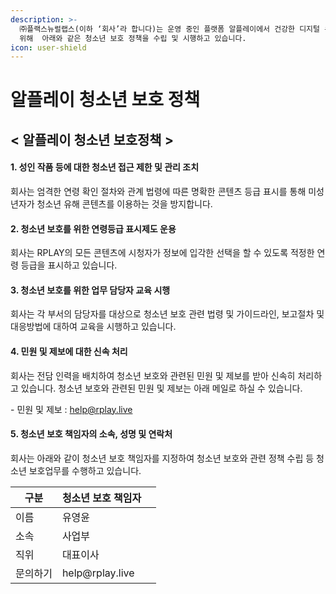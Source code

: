 ```yaml
---
description: >-
  ㈜플랙스뉴럴랩스(이하 ‘회사’라 합니다)는 운영 중인 플랫폼 알플레이에서 건강한 디지털 콘텐츠 문화를 조성하고 미성년자의 안전을 보장하기
  위해  아래와 같은 청소년 보호 정책을 수립 및 시행하고 있습니다.
icon: user-shield
---
```


# 알플레이 청소년 보호 정책

## < 알플레이 청소년 보호정책 >

#### 1. 성인 작품 등에 대한 청소년 접근 제한 및 관리 조치

회사는 엄격한 연령 확인 절차와 관계 법령에 따른 명확한 콘텐츠 등급 표시를 통해 미성년자가 청소년 유해 ​​콘텐츠를 이용하는 것을 방지합니다.

#### 2. 청소년 보호를 위한 연령등급 표시제도 운용

회사는 RPLAY의 모든 콘텐츠에 시청자가 정보에 입각한 선택을 할 수 있도록 적정한 연령 등급을 표시하고 있습니다.

#### 3. 청소년 보호를 위한 업무 담당자 교육 시행

회사는 각 부서의 담당자를 대상으로 청소년 보호 관련 법령 및 가이드라인, 보고절차 및 대응방법에 대하여 교육을 시행하고 있습니다.

#### 4. 민원 및 제보에 대한 신속 처리

회사는 전담 인력을 배치하여 청소년 보호와 관련된 민원 및 제보를 받아 신속히 처리하고 있습니다. 청소년 보호와 관련된 민원 및 제보는 아래 메일로 하실 수 있습니다.

\- 민원 및 제보 : help@rplay.live

#### 5. 청소년 보호 책임자의 소속, 성명 및 연락처

회사는 아래와 같이 청소년 보호 책임자를 지정하여 청소년 보호와 관련 정책 수립 등 청소년 보호업무를 수행하고 있습니다.

<table><thead><tr><th>구분</th><th>청소년 보호 책임자</th><th data-hidden></th></tr></thead><tbody><tr><td>이름</td><td>유영윤</td><td></td></tr><tr><td>소속</td><td>사업부</td><td></td></tr><tr><td>직위</td><td>대표이사</td><td></td></tr><tr><td>문의하기</td><td>help@rplay.live</td><td></td></tr></tbody></table>

